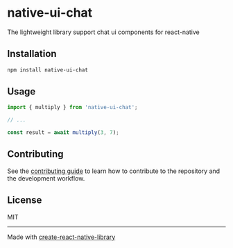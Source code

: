 # native-ui-chat

The lightweight library support chat ui components for react-native

## Installation

```sh
npm install native-ui-chat
```

## Usage

```js
import { multiply } from 'native-ui-chat';

// ...

const result = await multiply(3, 7);
```

## Contributing

See the [contributing guide](CONTRIBUTING.md) to learn how to contribute to the repository and the development workflow.

## License

MIT

---

Made with [create-react-native-library](https://github.com/callstack/react-native-builder-bob)
